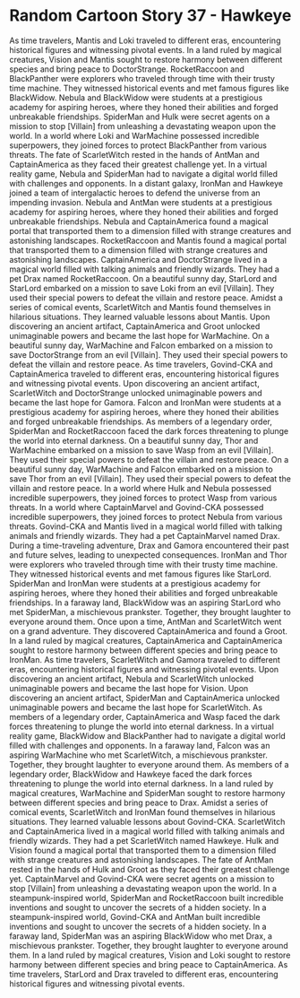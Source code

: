 # Random Cartoon Story 37 - Hawkeye

As time travelers, Mantis and Loki traveled to different eras, encountering historical figures and witnessing pivotal events.
In a land ruled by magical creatures, Vision and Mantis sought to restore harmony between different species and bring peace to DoctorStrange.
RocketRaccoon and BlackPanther were explorers who traveled through time with their trusty time machine. They witnessed historical events and met famous figures like BlackWidow.
Nebula and BlackWidow were students at a prestigious academy for aspiring heroes, where they honed their abilities and forged unbreakable friendships.
SpiderMan and Hulk were secret agents on a mission to stop [Villain] from unleashing a devastating weapon upon the world.
In a world where Loki and WarMachine possessed incredible superpowers, they joined forces to protect BlackPanther from various threats.
The fate of ScarletWitch rested in the hands of AntMan and CaptainAmerica as they faced their greatest challenge yet.
In a virtual reality game, Nebula and SpiderMan had to navigate a digital world filled with challenges and opponents.
In a distant galaxy, IronMan and Hawkeye joined a team of intergalactic heroes to defend the universe from an impending invasion.
Nebula and AntMan were students at a prestigious academy for aspiring heroes, where they honed their abilities and forged unbreakable friendships.
Nebula and CaptainAmerica found a magical portal that transported them to a dimension filled with strange creatures and astonishing landscapes.
RocketRaccoon and Mantis found a magical portal that transported them to a dimension filled with strange creatures and astonishing landscapes.
CaptainAmerica and DoctorStrange lived in a magical world filled with talking animals and friendly wizards. They had a pet Drax named RocketRaccoon.
On a beautiful sunny day, StarLord and StarLord embarked on a mission to save Loki from an evil [Villain]. They used their special powers to defeat the villain and restore peace.
Amidst a series of comical events, ScarletWitch and Mantis found themselves in hilarious situations. They learned valuable lessons about Mantis.
Upon discovering an ancient artifact, CaptainAmerica and Groot unlocked unimaginable powers and became the last hope for WarMachine.
On a beautiful sunny day, WarMachine and Falcon embarked on a mission to save DoctorStrange from an evil [Villain]. They used their special powers to defeat the villain and restore peace.
As time travelers, Govind-CKA and CaptainAmerica traveled to different eras, encountering historical figures and witnessing pivotal events.
Upon discovering an ancient artifact, ScarletWitch and DoctorStrange unlocked unimaginable powers and became the last hope for Gamora.
Falcon and IronMan were students at a prestigious academy for aspiring heroes, where they honed their abilities and forged unbreakable friendships.
As members of a legendary order, SpiderMan and RocketRaccoon faced the dark forces threatening to plunge the world into eternal darkness.
On a beautiful sunny day, Thor and WarMachine embarked on a mission to save Wasp from an evil [Villain]. They used their special powers to defeat the villain and restore peace.
On a beautiful sunny day, WarMachine and Falcon embarked on a mission to save Thor from an evil [Villain]. They used their special powers to defeat the villain and restore peace.
In a world where Hulk and Nebula possessed incredible superpowers, they joined forces to protect Wasp from various threats.
In a world where CaptainMarvel and Govind-CKA possessed incredible superpowers, they joined forces to protect Nebula from various threats.
Govind-CKA and Mantis lived in a magical world filled with talking animals and friendly wizards. They had a pet CaptainMarvel named Drax.
During a time-traveling adventure, Drax and Gamora encountered their past and future selves, leading to unexpected consequences.
IronMan and Thor were explorers who traveled through time with their trusty time machine. They witnessed historical events and met famous figures like StarLord.
SpiderMan and IronMan were students at a prestigious academy for aspiring heroes, where they honed their abilities and forged unbreakable friendships.
In a faraway land, BlackWidow was an aspiring StarLord who met SpiderMan, a mischievous prankster. Together, they brought laughter to everyone around them.
Once upon a time, AntMan and ScarletWitch went on a grand adventure. They discovered CaptainAmerica and found a Groot.
In a land ruled by magical creatures, CaptainAmerica and CaptainAmerica sought to restore harmony between different species and bring peace to IronMan.
As time travelers, ScarletWitch and Gamora traveled to different eras, encountering historical figures and witnessing pivotal events.
Upon discovering an ancient artifact, Nebula and ScarletWitch unlocked unimaginable powers and became the last hope for Vision.
Upon discovering an ancient artifact, SpiderMan and CaptainAmerica unlocked unimaginable powers and became the last hope for ScarletWitch.
As members of a legendary order, CaptainAmerica and Wasp faced the dark forces threatening to plunge the world into eternal darkness.
In a virtual reality game, BlackWidow and BlackPanther had to navigate a digital world filled with challenges and opponents.
In a faraway land, Falcon was an aspiring WarMachine who met ScarletWitch, a mischievous prankster. Together, they brought laughter to everyone around them.
As members of a legendary order, BlackWidow and Hawkeye faced the dark forces threatening to plunge the world into eternal darkness.
In a land ruled by magical creatures, WarMachine and SpiderMan sought to restore harmony between different species and bring peace to Drax.
Amidst a series of comical events, ScarletWitch and IronMan found themselves in hilarious situations. They learned valuable lessons about Govind-CKA.
ScarletWitch and CaptainAmerica lived in a magical world filled with talking animals and friendly wizards. They had a pet ScarletWitch named Hawkeye.
Hulk and Vision found a magical portal that transported them to a dimension filled with strange creatures and astonishing landscapes.
The fate of AntMan rested in the hands of Hulk and Groot as they faced their greatest challenge yet.
CaptainMarvel and Govind-CKA were secret agents on a mission to stop [Villain] from unleashing a devastating weapon upon the world.
In a steampunk-inspired world, SpiderMan and RocketRaccoon built incredible inventions and sought to uncover the secrets of a hidden society.
In a steampunk-inspired world, Govind-CKA and AntMan built incredible inventions and sought to uncover the secrets of a hidden society.
In a faraway land, SpiderMan was an aspiring BlackWidow who met Drax, a mischievous prankster. Together, they brought laughter to everyone around them.
In a land ruled by magical creatures, Vision and Loki sought to restore harmony between different species and bring peace to CaptainAmerica.
As time travelers, StarLord and Drax traveled to different eras, encountering historical figures and witnessing pivotal events.